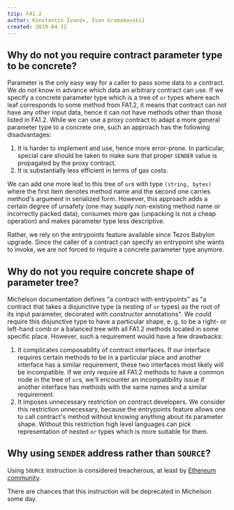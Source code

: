 ```yaml
---
tzip: FA1.2
author: Konstantin Ivanov, Ivan Gromakovskii
created: 2019-04-12
---
```


## Why do not you require contract parameter type to be concrete?

Parameter is the only easy way for a caller to pass some data to a contract.
We do not know in advance which data an arbitrary contract can use.
If we specify a concrete parameter type which is a tree of `or` types where each leaf corresponds to some method from FA1.2, it means that contract can not have any other input data, hence it can not have methods other than those listed in FA1.2.
While we can use a proxy contract to adapt a more general parameter type to a concrete one, such an approach has the following disadvantages:
1. It is harder to implement and use, hence more error-prone.
In particular, special care should be taken to make sure that proper `SENDER` value is propagated by the proxy contract.
2. It is substantially less efficient in terms of gas costs.

We can add one more leaf to this tree of `or`s with type `(string, bytes)` where the first item denotes method name and the second one carries method's argument in serialized form.
However, this approach adds a certain degree of unsafety (one may supply non-existing method name or incorrectly packed data), consumes more gas (unpacking is not a cheap operation) and makes parameter type less descriptive.

Rather, we rely on the entrypoints feature available since Tezos Babylon upgrade.
Since the caller of a contract can specify an entrypoint she wants to invoke, we are not forced to require a concrete parameter type anymore.

## Why do not you require concrete shape of parameter tree?

Michelson documentation defines "a contract with entrypoints" as "a contract that takes a disjunctive type (a nesting of `or` types) as the root of its input parameter, decorated with constructor annotations".
We could require this disjunctive type to have a particular shape, e. g. to be a right- or left-hand comb or a balanced tree with all FA1.2 methods located in some specific place.
However, such a requirement would have a few drawbacks:
1. It complicates composability of contract interfaces.
If our interface requires certain methods to be in a particular place and another interface has a similar requirement, these two interfaces most likely will be incompatible.
If we only require all FA1.2 methods to have a common node in the tree of `or`s, we'll encounter an incompatibility issue if another interface has methods with the same names and a similar requirement.
2. It imposes unnecessary restriction on contract developers.
We consider this restriction unnecessary, because the entrypoints feature allows one to call contract's method without knowing anything about its parameter shape.
Without this restriction high level languages can pick representation of nested `or` types which is more suitable for them.

## Why using `SENDER` address rather than `SOURCE`?

Using `SOURCE` instruction is considered treacherous, at least by
[Ethereum community](https://consensys.github.io/smart-contract-best-practices/recommendations/#avoid-using-txorigin).

There are chances that this instruction will be deprecated in Michelson some day.
